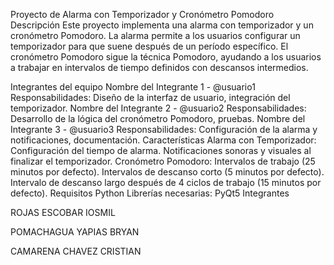 Proyecto de Alarma con Temporizador y Cronómetro Pomodoro
Descripción
Este proyecto implementa una alarma con temporizador y un cronómetro Pomodoro. La alarma permite a los usuarios configurar un temporizador para que suene después de un período específico. El cronómetro Pomodoro sigue la técnica Pomodoro, ayudando a los usuarios a trabajar en intervalos de tiempo definidos con descansos intermedios.

Integrantes del equipo
Nombre del Integrante 1 - @usuario1
Responsabilidades: Diseño de la interfaz de usuario, integración del temporizador.
Nombre del Integrante 2 - @usuario2
Responsabilidades: Desarrollo de la lógica del cronómetro Pomodoro, pruebas.
Nombre del Integrante 3 - @usuario3
Responsabilidades: Configuración de la alarma y notificaciones, documentación.
Características
Alarma con Temporizador:
Configuración del tiempo de alarma.
Notificaciones sonoras y visuales al finalizar el temporizador.
Cronómetro Pomodoro:
Intervalos de trabajo (25 minutos por defecto).
Intervalos de descanso corto (5 minutos por defecto).
Intervalo de descanso largo después de 4 ciclos de trabajo (15 minutos por defecto).
Requisitos
Python
Librerías necesarias: PyQt5
Integrantes

ROJAS ESCOBAR IOSMIL

POMACHAGUA YAPIAS BRYAN

CAMARENA CHAVEZ CRISTIAN
